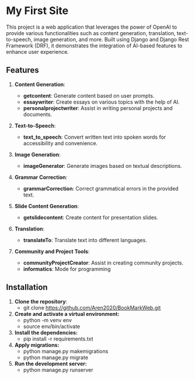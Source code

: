 # My First Site

This project is a web application that leverages the power of OpenAI to provide various functionalities such as content generation, translation, text-to-speech, image generation, and more. Built using Django and Django Rest Framework (DRF), it demonstrates the integration of AI-based features to enhance user experience.

## Features

1. **Content Generation**:
   - **getcontent**: Generate content based on user prompts.
   - **essaywriter**: Create essays on various topics with the help of AI.
   - **personalprojectwriter**: Assist in writing personal projects and documents.
   
2. **Text-to-Speech**:
   - **text_to_speech**: Convert written text into spoken words for accessibility and convenience.

3. **Image Generation**:
   - **imageGenerator**: Generate images based on textual descriptions.

4. **Grammar Correction**:
   - **grammarCorrection**: Correct grammatical errors in the provided text.

5. **Slide Content Generation**:
   - **getslidecontent**: Create content for presentation slides.

6. **Translation**:
   - **translateTo**: Translate text into different languages.

7. **Community and Project Tools**:
   - **communityProjectCreator**: Assist in creating community projects.
   - **informatics**: Mode for programming

## Installation

1. **Clone the repository**:
   - git clone https://github.com/Aren2020/BookMarkWeb.git
2. **Create and activate a virtual environment:**
   - python -m venv env
   - source env/bin/activate
3. **Install the dependencies:** 
   - pip install -r requirements.txt
4. **Apply migrations:**
   - python manage.py makemigrations
   - python manage.py migrate
6. **Run the development server:**
   - python manage.py runserver
